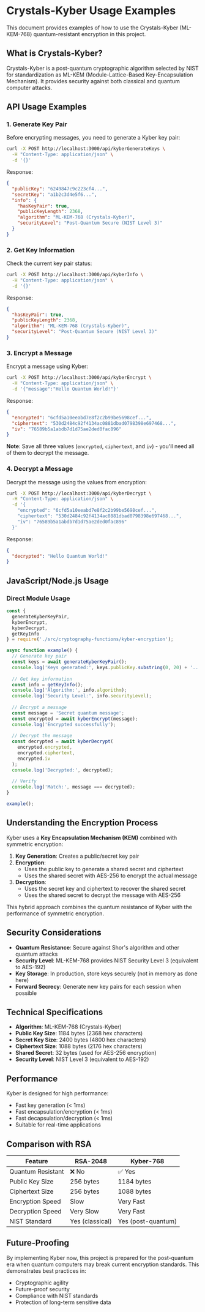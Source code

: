 # Crystals-Kyber Usage Examples

This document provides examples of how to use the Crystals-Kyber (ML-KEM-768) quantum-resistant encryption in this project.

## What is Crystals-Kyber?

Crystals-Kyber is a post-quantum cryptographic algorithm selected by NIST for standardization as ML-KEM (Module-Lattice-Based Key-Encapsulation Mechanism). It provides security against both classical and quantum computer attacks.

## API Usage Examples

### 1. Generate Key Pair

Before encrypting messages, you need to generate a Kyber key pair:

```bash
curl -X POST http://localhost:3000/api/kyberGenerateKeys \
  -H "Content-Type: application/json" \
  -d '{}'
```

Response:
```json
{
  "publicKey": "6249847c9c223cf4...",
  "secretKey": "a1b2c3d4e5f6...",
  "info": {
    "hasKeyPair": true,
    "publicKeyLength": 2368,
    "algorithm": "ML-KEM-768 (Crystals-Kyber)",
    "securityLevel": "Post-Quantum Secure (NIST Level 3)"
  }
}
```

### 2. Get Key Information

Check the current key pair status:

```bash
curl -X POST http://localhost:3000/api/kyberInfo \
  -H "Content-Type: application/json" \
  -d '{}'
```

Response:
```json
{
  "hasKeyPair": true,
  "publicKeyLength": 2368,
  "algorithm": "ML-KEM-768 (Crystals-Kyber)",
  "securityLevel": "Post-Quantum Secure (NIST Level 3)"
}
```

### 3. Encrypt a Message

Encrypt a message using Kyber:

```bash
curl -X POST http://localhost:3000/api/kyberEncrypt \
  -H "Content-Type: application/json" \
  -d '{"message":"Hello Quantum World!"}'
```

Response:
```json
{
  "encrypted": "6cfd5a10eeabd7e8f2c2b99be5698cef...",
  "ciphertext": "530d2484c92f4134ac0881dbad0798398e697468...",
  "iv": "76589b5a1abdb7d1d75ae2ded0fac896"
}
```

**Note**: Save all three values (`encrypted`, `ciphertext`, and `iv`) - you'll need all of them to decrypt the message.

### 4. Decrypt a Message

Decrypt the message using the values from encryption:

```bash
curl -X POST http://localhost:3000/api/kyberDecrypt \
  -H "Content-Type: application/json" \
  -d '{
    "encrypted": "6cfd5a10eeabd7e8f2c2b99be5698cef...",
    "ciphertext": "530d2484c92f4134ac0881dbad0798398e697468...",
    "iv": "76589b5a1abdb7d1d75ae2ded0fac896"
  }'
```

Response:
```json
{
  "decrypted": "Hello Quantum World!"
}
```

## JavaScript/Node.js Usage

### Direct Module Usage

```javascript
const { 
  generateKyberKeyPair, 
  kyberEncrypt, 
  kyberDecrypt, 
  getKeyInfo 
} = require('./src/cryptography-functions/kyber-encryption');

async function example() {
  // Generate key pair
  const keys = await generateKyberKeyPair();
  console.log('Keys generated:', keys.publicKey.substring(0, 20) + '...');
  
  // Get key information
  const info = getKeyInfo();
  console.log('Algorithm:', info.algorithm);
  console.log('Security Level:', info.securityLevel);
  
  // Encrypt a message
  const message = 'Secret quantum message';
  const encrypted = await kyberEncrypt(message);
  console.log('Encrypted successfully');
  
  // Decrypt the message
  const decrypted = await kyberDecrypt(
    encrypted.encrypted,
    encrypted.ciphertext,
    encrypted.iv
  );
  console.log('Decrypted:', decrypted);
  
  // Verify
  console.log('Match:', message === decrypted);
}

example();
```

## Understanding the Encryption Process

Kyber uses a **Key Encapsulation Mechanism (KEM)** combined with symmetric encryption:

1. **Key Generation**: Creates a public/secret key pair
2. **Encryption**: 
   - Uses the public key to generate a shared secret and ciphertext
   - Uses the shared secret with AES-256 to encrypt the actual message
3. **Decryption**:
   - Uses the secret key and ciphertext to recover the shared secret
   - Uses the shared secret to decrypt the message with AES-256

This hybrid approach combines the quantum resistance of Kyber with the performance of symmetric encryption.

## Security Considerations

- **Quantum Resistance**: Secure against Shor's algorithm and other quantum attacks
- **Security Level**: ML-KEM-768 provides NIST Security Level 3 (equivalent to AES-192)
- **Key Storage**: In production, store keys securely (not in memory as done here)
- **Forward Secrecy**: Generate new key pairs for each session when possible

## Technical Specifications

- **Algorithm**: ML-KEM-768 (Crystals-Kyber)
- **Public Key Size**: 1184 bytes (2368 hex characters)
- **Secret Key Size**: 2400 bytes (4800 hex characters)
- **Ciphertext Size**: 1088 bytes (2176 hex characters)
- **Shared Secret**: 32 bytes (used for AES-256 encryption)
- **Security Level**: NIST Level 3 (equivalent to AES-192)

## Performance

Kyber is designed for high performance:

- Fast key generation (< 1ms)
- Fast encapsulation/encryption (< 1ms)
- Fast decapsulation/decryption (< 1ms)
- Suitable for real-time applications

## Comparison with RSA

| Feature | RSA-2048 | Kyber-768 |
|---------|----------|-----------|
| Quantum Resistant | ❌ No | ✅ Yes |
| Public Key Size | 256 bytes | 1184 bytes |
| Ciphertext Size | 256 bytes | 1088 bytes |
| Encryption Speed | Slow | Very Fast |
| Decryption Speed | Very Slow | Very Fast |
| NIST Standard | Yes (classical) | Yes (post-quantum) |

## Future-Proofing

By implementing Kyber now, this project is prepared for the post-quantum era when quantum computers may break current encryption standards. This demonstrates best practices in:

- Cryptographic agility
- Future-proof security
- Compliance with NIST standards
- Protection of long-term sensitive data

